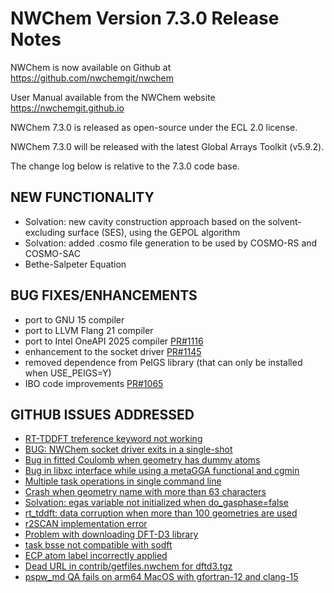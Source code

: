 NWChem Version 7.3.0 Release Notes
==================================

NWChem is now available on Github at
https://github.com/nwchemgit/nwchem

User Manual available from the NWChem website
https://nwchemgit.github.io

NWChem 7.3.0 is released as open-source under the ECL 2.0 license.

NWChem 7.3.0 will be released with the latest Global Arrays Toolkit (v5.9.2).

The change log below is relative to the 7.3.0 code base.

NEW FUNCTIONALITY
-----

   * Solvation: new cavity construction approach based on the solvent-excluding surface (SES),
     using the GEPOL algorithm
   * Solvation: added .cosmo file generation to be used by COSMO-RS and COSMO-SAC 
   * Bethe-Salpeter Equation

BUG FIXES/ENHANCEMENTS
-----

   * port to GNU 15 compiler
   * port to LLVM Flang 21 compiler
   * port to Intel OneAPI 2025 compiler [PR#1116](https://github.com/nwchemgit/nwchem/pull/1116)
   * enhancement to the socket driver [PR#1145](https://github.com/nwchemgit/nwchem/pull/1145)
   * removed dependence from PeIGS library (that can only be installed when USE_PEIGS=Y)
   * IBO code improvements [PR#1065](https://github.com/nwchemgit/nwchem/pull/1065)
   
   
   

GITHUB ISSUES ADDRESSED
----
   * [RT-TDDFT treference keyword not working](https://github.com/nwchemgit/nwchem/issues/1160)
   * [BUG: NWChem socket driver exits in a single-shot](https://github.com/nwchemgit/nwchem/issues/1144)
   * [Bug in fitted Coulomb when geometry has dummy atoms](https://github.com/nwchemgit/nwchem/issues/1139)
   * [Bug in libxc interface while using a metaGGA functional and cgmin](https://github.com/nwchemgit/nwchem/issues/1137)
   * [Multiple task operations in single command line](https://github.com/nwchemgit/nwchem/issues/1119)
   * [Crash when geometry name with more than 63 characters](https://github.com/nwchemgit/nwchem/issues/1106)
   * [Solvation: egas variable not initialized when do_gasphase=false](https://github.com/nwchemgit/nwchem/issues/1101)
   * [rt_tddft: data corruption when more than 100 geometries are used](https://github.com/nwchemgit/nwchem/issues/1075)
   * [r2SCAN implementation error](https://github.com/nwchemgit/nwchem/issues/1067)
   * [Problem with downloading DFT-D3 library](https://github.com/nwchemgit/nwchem/issues/1053)
   * [task bsse not compatible with sodft](https://github.com/nwchemgit/nwchem/issues/1049)
   * [ECP atom label incorrectly applied](https://github.com/nwchemgit/nwchem/issues/1037)
   * [Dead URL in contrib/getfiles.nwchem for dftd3.tgz](https://github.com/nwchemgit/nwchem/issues/1011)
   * [pspw_md QA fails on arm64 MacOS with gfortran-12 and clang-15](https://github.com/nwchemgit/nwchem/issues/970)
